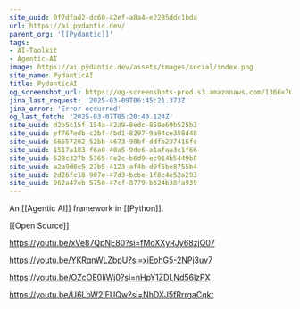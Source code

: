 ```yaml
---
site_uuid: 0f7dfad2-dc60-42ef-a8a4-e2285ddc1bda
url: https://ai.pydantic.dev/
parent_org: '[[Pydantic]]'
tags:
- AI-Toolkit
- Agentic-AI
image: https://ai.pydantic.dev/assets/images/social/index.png
site_name: PydanticAI
title: PydanticAI
og_screenshot_url: https://og-screenshots-prod.s3.amazonaws.com/1366x768/80/false/473e7956a86382e6796123980a600b6f34412a694c4ed56c558fa1a9359ba1fd.jpeg
jina_last_request: '2025-03-09T06:45:21.373Z'
jina_error: 'Error occurred'
og_last_fetch: '2025-03-07T05:20:40.124Z'
site_uuid: d2b5c15f-154a-42a9-8edc-859e69b525b3
site_uuid: ef767edb-c2bf-4bd1-8297-9a94ce358d48
site_uuid: 66557202-52bb-4673-98bf-ddfb237416fc
site_uuid: 1517a183-f6a0-40a5-9de6-a1afaa3c1f66
site_uuid: 528c327b-5365-4e2c-b6d9-ec914b5449b8
site_uuid: a2a9d8e5-27b5-4123-af4b-d9f5be8755b4
site_uuid: 2d26fc18-907e-47d3-bcbe-1f8c4e52a293
site_uuid: 962a47eb-5750-47cf-8779-b624b38fa939
---
```

An [[Agentic AI]] framework in [[Python]]. 

[[Open Source]]

https://youtu.be/xVe87QpNE80?si=fMoXXyRJy68zjQ07

https://youtu.be/YKRqnWLZbpU?si=xiEohG5-2NPj3uv7

https://youtu.be/OZcOE0IiWj0?si=nHpY1ZDLNd56lzPX

https://youtu.be/U6LbW2IFUQw?si=NhDXJ5fRrrgaCqkt
